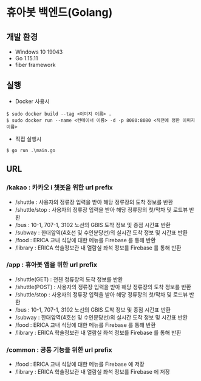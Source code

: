 # 휴아봇 백엔드(Golang)

## 개발 환경
* Windows 10 19043
* Go 1.15.11
* fiber framework

## 실행
* Docker 사용시
```console
$ sudo docker build --tag <이미지 이름> .
$ sudo docker run --name <컨테이너 이름> -d -p 8080:8080 <직전에 정한 이미지 이름>
```

* 직접 실행시
```console
$ go run .\main.go
```

## URL
### /kakao : 카카오 i 챗봇을 위한 url prefix
* /shuttle : 사용자의 정류장 입력을 받아 해당 정류장의 도착 정보를 반환
* /shuttle/stop : 사용자의 정류장 입력을 받아 해당 정류장의 첫/막차 및 로드뷰 반환
* /bus : 10-1, 707-1, 3102 노선의 GBIS 도착 정보 및 종점 시간표 반환
* /subway : 한대앞역(4호선 및 수인분당선)의 실시간 도착 정보 및 시간표 반환
* /food : ERICA 교내 식당에 대한 메뉴를 Firebase 를 통해 반환
* /library : ERICA 학술정보관 내 열람실 좌석 정보를 Firebase 를 통해 반환

### /app : 휴아봇 앱을 위한 url prefix
* /shuttle(GET) : 전첸 정류장의 도착 정보를 반환
* /shuttle(POST) : 사용자의 정류장 입력을 받아 해당 정류장의 도착 정보를 반환
* /shuttle/stop : 사용자의 정류장 입력을 받아 해당 정류장의 첫/막차 및 로드뷰 반환
* /bus : 10-1, 707-1, 3102 노선의 GBIS 도착 정보 및 종점 시간표 반환
* /subway : 한대앞역(4호선 및 수인분당선)의 실시간 도착 정보 및 시간표 반환
* /food : ERICA 교내 식당에 대한 메뉴를 Firebase 를 통해 반환
* /library : ERICA 학술정보관 내 열람실 좌석 정보를 Firebase 를 통해 반환

### /common : 공통 기능을 위한 url prefix
* /food : ERICA 교내 식당에 대한 메뉴를 Firebase 에 저장
* /library : ERICA 학술정보관 내 열람실 좌석 정보를 Firebase 에 저장